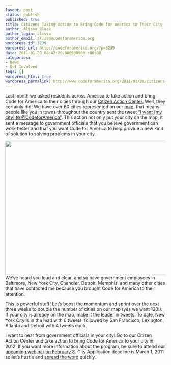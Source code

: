 ```yaml
---
layout: post
status: publish
published: true
title: Citizens Taking Action to Bring Code for America to Their City
author: Alissa Black
author_login: alissa
author_email: alissa@codeforamerica.org
wordpress_id: 3239
wordpress_url: http://codeforamerica.org/?p=3239
date: 2011-01-28 08:42:26.000000000 +00:00
categories:
- News
- Get Involved
tags: []
wordpress_html: true
wordpress_permalink: http://www.codeforamerica.org/2011/01/28/citizens-taking-action-to-bring-code-for-america-to-their-city/
---
```


<p>Last month we asked residents across America to take action and bring Code for America to their cities through our <a href="http://codeforamerica.org/cities/citizen-action-center/">Citizen Action Center.</a> Well, they certainly did! We have over 60 cities represented on our <a href="http://codeforamerica.org/cities/citizen-action-center/">map</a>, that means people like you in towns throughout the country sent the tweet<a href="http://twitter.com/?status=I%20want%20my%20city%20to%20@CodeforAmerica:%20http://bit.ly/city-action"> “I want [my city] to @CodeforAmerica”</a>. This action not only put your city on the map, it sent a message to government officials that you believe government can work better and that you want Code for America to help provide a new kind of solution to solving problems in your city.</p>
<p><a href="http://codeforamerica.org/cities/citizen-action-center/"><img alt="" class="aligncenter size-full wp-image-3240" height="420" src="http://codeforamerica.org/wp-content/uploads/2011/01/map.png" title="map" width="555"/><br/>
</a>We’ve heard you loud and clear, and so have government employees in Baltimore, New York City, Chandler, Detroit, Memphis, and many other cities that have contacted me because you brought Code for America to their attention.</p>
<p>This is powerful stuff! Let’s boost the momentum and sprint over the next three weeks to double the number of cities on our map (yes we want 120!). If your city is already on the map, make it the leader in tweets. To date, New York City is in the lead with 6 tweets, followed by San Francisco, Lexington, Atlanta and Detroit with 4 tweets each.</p>
<p>I want to hear from government officials in your city! Go to our Citizen Action Center and take action to bring Code for America to your city in 2012. If you want more information about the program, be sure to attend our<a href="http://codeforamerica.org/2012-city-webinar"> upcoming webinar on February 8</a>. City Application deadline is March 1, 2011 so let’s hustle and <a href="http://codeforamerica.org/cities/citizen-action-center/">spread the word</a> quickly.</p>
